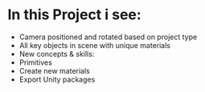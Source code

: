  # In this Project i see: 
 
- Camera positioned and rotated based on project type
- All key objects in scene with unique materials
- New concepts & skills: 
- Primitives
- Create new materials
- Export Unity packages

